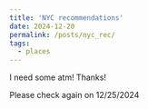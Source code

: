 ```yaml
---
title: 'NYC recommendations'
date: 2024-12-20
permalink: /posts/nyc_rec/
tags:
  - places
---
```


I need some atm! Thanks!

Please check again on 12/25/2024